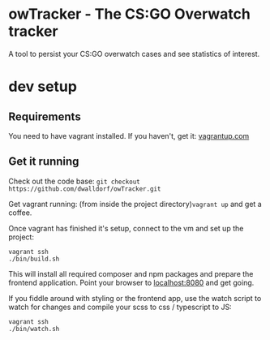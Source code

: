 # owTracker - The CS:GO Overwatch tracker

A tool to persist your CS:GO overwatch cases and see statistics of interest.

# dev setup

## Requirements
You need to have vagrant installed. If you haven't, get it: [vagrantup.com](https://www.vagrantup.com/)

## Get it running
Check out the code base: `git checkout https://github.com/dwalldorf/owTracker.git`

Get vagrant running: (from inside the project directory)`vagrant up` and get a coffee.

Once vagrant has finished it's setup, connect to the vm and set up the project:

    vagrant ssh
    ./bin/build.sh

This will install all required composer and npm packages and prepare the frontend application. 
Point your browser to [localhost:8080](http://localhost:8080) and get going.

If you fiddle around with styling or the frontend app, use the watch script to watch for changes and compile your scss to css / typescript to JS: 

    vagrant ssh
    ./bin/watch.sh

